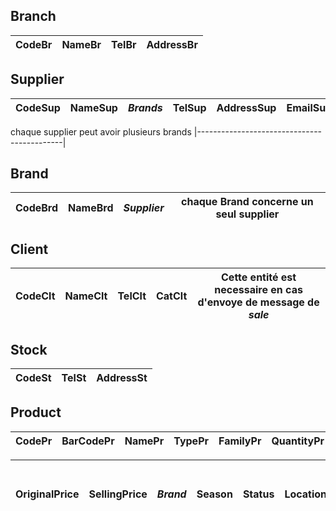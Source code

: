 ## Branch
CodeBr | NameBr	| TelBr	| AddressBr |
-------|------- |-------|-----------|

## Supplier
CodeSup | NameSup | ***Brands*** | TelSup | AddressSup | EmailSup | StatusSup | CreationDateSup | CreationUser | 
--------| --------| -------------| -------| ---------- | -------- | --------- | --------------- | ------------ |

 chaque supplier peut avoir plusieurs brands 
|--------------------------------------------|

## Brand
CodeBrd | NameBrd | ***Supplier*** | chaque Brand concerne un seul supplier |
--------|---------|----------------|----------------------------------------|

## Client
CodeClt | NameClt | TelClt | CatClt | Cette entité est necessaire en cas d'envoye de message de ***sale*** |
--------|---------|--------| ------ | ---------------------------------------------------------------------|

## Stock
CodeSt | TelSt | AddressSt |
-------|-------|-----------|

## Product
CodePr | BarCodePr | NamePr | TypePr | FamilyPr | QuantityPr |
-------|-----------|--------|--------|----------|------------|

OriginalPrice | SellingPrice | ***Brand*** | Season | Status | Location | location: Branch; Status: Available or no | 
--------------|--------------|-------------|--------|--------|----------| ------------------------------------------|

